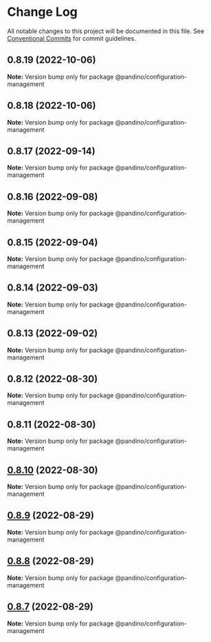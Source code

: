# Change Log

All notable changes to this project will be documented in this file.
See [Conventional Commits](https://conventionalcommits.org) for commit guidelines.

## 0.8.19 (2022-10-06)

**Note:** Version bump only for package @pandino/configuration-management

## 0.8.18 (2022-10-06)

**Note:** Version bump only for package @pandino/configuration-management

## 0.8.17 (2022-09-14)

**Note:** Version bump only for package @pandino/configuration-management

## 0.8.16 (2022-09-08)

**Note:** Version bump only for package @pandino/configuration-management

## 0.8.15 (2022-09-04)

**Note:** Version bump only for package @pandino/configuration-management

## 0.8.14 (2022-09-03)

**Note:** Version bump only for package @pandino/configuration-management

## 0.8.13 (2022-09-02)

**Note:** Version bump only for package @pandino/configuration-management

## 0.8.12 (2022-08-30)

**Note:** Version bump only for package @pandino/configuration-management

## 0.8.11 (2022-08-30)

**Note:** Version bump only for package @pandino/configuration-management

## [0.8.10](https://github.com/BlackBeltTechnology/pandino/compare/v0.8.9...v0.8.10) (2022-08-30)

**Note:** Version bump only for package @pandino/configuration-management

## [0.8.9](https://github.com/BlackBeltTechnology/pandino/compare/v0.8.8...v0.8.9) (2022-08-29)

**Note:** Version bump only for package @pandino/configuration-management

## [0.8.8](https://github.com/BlackBeltTechnology/pandino/compare/v0.8.7...v0.8.8) (2022-08-29)

**Note:** Version bump only for package @pandino/configuration-management

## [0.8.7](https://github.com/BlackBeltTechnology/pandino/compare/v0.8.6...v0.8.7) (2022-08-29)

**Note:** Version bump only for package @pandino/configuration-management
